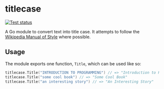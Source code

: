 # titlecase
[![Test status](https://github.com/thatoddmailbox/titlecase/workflows/Tests/badge.svg)](https://github.com/thatoddmailbox/titlecase/actions)

A Go module to convert text into title case. It attempts to follow the [Wikipedia Manual of Style](https://en.wikipedia.org/wiki/Wikipedia:Manual_of_Style/Titles#Capital_letters) where possible.

## Usage
The module exports one function, `Title`, which can be used like so:
```go
titlecase.Title("INTRODUCTION TO PROGRAMMING") // => "Introduction to Programming"
titlecase.Title("some cool book") // => "Some Cool Book"
titlecase.Title("an interesting story") // => "An Interesting Story"
```